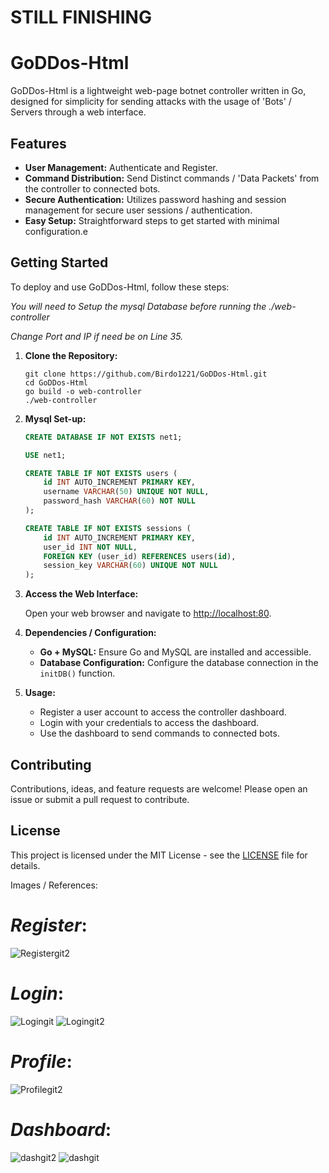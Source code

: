 # STILL FINISHING
 

# GoDDos-Html

GoDDos-Html is a lightweight web-page botnet controller written in Go, designed for simplicity for sending attacks with the usage of 'Bots' / Servers through a web interface.

## Features

- **User Management:** Authenticate and Register.
- **Command Distribution:** Send Distinct commands / 'Data Packets' from the controller to connected bots.
- **Secure Authentication:** Utilizes password hashing and session management for secure user sessions / authentication.
- **Easy Setup:** Straightforward steps to get started with minimal configuration.e

## Getting Started

To deploy and use GoDDos-Html, follow these steps:

*You will need to Setup the mysql Database before running the ./web-controller*

*Change Port and IP if need be on Line 35.*

1. **Clone the Repository:**

   ```
   git clone https://github.com/Birdo1221/GoDDos-Html.git
   cd GoDDos-Html
   go build -o web-controller
   ./web-controller
   ```

2. **Mysql Set-up:**

   ```sql
   CREATE DATABASE IF NOT EXISTS net1;

   USE net1;

   CREATE TABLE IF NOT EXISTS users (
       id INT AUTO_INCREMENT PRIMARY KEY,
       username VARCHAR(50) UNIQUE NOT NULL,
       password_hash VARCHAR(60) NOT NULL
   );
   
   CREATE TABLE IF NOT EXISTS sessions (
       id INT AUTO_INCREMENT PRIMARY KEY,
       user_id INT NOT NULL,
       FOREIGN KEY (user_id) REFERENCES users(id),
       session_key VARCHAR(60) UNIQUE NOT NULL
   );
   ```

3. **Access the Web Interface:**

   Open your web browser and navigate to [http://localhost:80](http://localhost:80).

5. **Dependencies / Configuration:**

   - **Go + MySQL:** Ensure Go and MySQL are installed and accessible.
   - **Database Configuration:** Configure the database connection in the `initDB()` function.

6. **Usage:**

   - Register a user account to access the controller dashboard.
   - Login with your credentials to access the dashboard.
   - Use the dashboard to send commands to connected bots.

## Contributing

Contributions, ideas, and feature requests are welcome! Please open an issue or submit a pull request to contribute.

## License

This project is licensed under the MIT License - see the [LICENSE](LICENSE) file for details.

Images / References:

# ***Register***:
![Registergit2](https://github.com/Birdo1221/GoDDos-Html/assets/81320346/69f3d100-12d4-4d2c-ab58-03a3b8af2eac)
# ***Login***:
![Logingit](https://github.com/Birdo1221/GoDDos-Html/assets/81320346/e9459072-2395-4cc1-944d-9fbcd10ac2de)
![Logingit2](https://github.com/Birdo1221/GoDDos-Html/assets/81320346/24408d12-c45d-4df2-897a-6f651de58be7)
# ***Profile***:
![Profilegit2](https://github.com/Birdo1221/GoDDos-Html/assets/81320346/55e52bfa-112f-4354-9c87-2df5bd87acae)
# ***Dashboard***:
![dashgit2](https://github.com/Birdo1221/GoDDos-Html/assets/81320346/2858e11a-e3bf-4d37-a0c1-7ecc766b21a4)
![dashgit](https://github.com/Birdo1221/GoDDos-Html/assets/81320346/775f8c33-e777-47cb-8876-bdb5eb7cc5ee)
